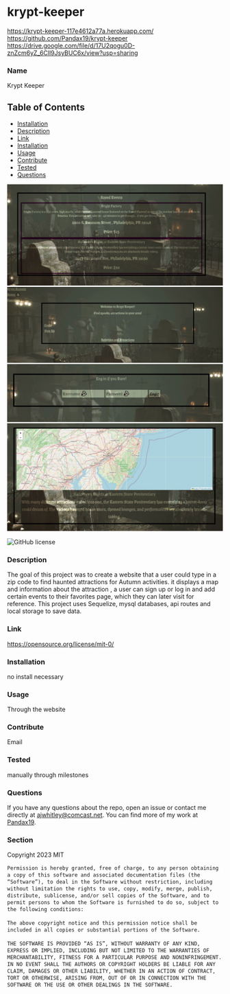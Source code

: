 # krypt-keeper

https://krypt-keeper-117e4612a77a.herokuapp.com/
https://github.com/Pandax19/krypt-keeper
https://drive.google.com/file/d/17U2qogu0D-znZcm6yZ_6Cll9JsyBUC6x/view?usp=sharing


### Name

Krypt Keeper

## Table of Contents 

* [Installation](#installation)
* [Description](#description)
* [Link](#link)
* [Installation](#installation)
* [Usage](#usage)
* [Contribute](#contribute)
* [Tested](#tested)
* [Questions](#questions)


![screenshot](./public/Assests/kk-faves.JPG)
![screenshot](./public/Assests/kk-home.JPG)
![screenshot](./public/Assests/kk-login.JPG)
![screenshot](./public/Assests/kk-map.JPG)



    
![GitHub license](https://img.shields.io/badge/license-MIT-blue.svg)
    
### Description
    
The goal of this project was to create a website that a user could type in a zip code to find haunted attractions for Autumn activities. it displays a map and information about the attraction , a user can sign up or log in and add certain events to their favorites page, which they can later visit for reference. This project uses Sequelize, mysql databases, api routes and local storage to save data. 
    
### Link

https://opensource.org/license/mit-0/

### Installation

no install necessary

### Usage

Through the website

### Contribute

Email

### Tested

manually through milestones

### Questions

If you have any questions about the repo, open an issue or contact me directly at ajwhitley@comcast.net. You can find more of my work at [Pandax19](https://github.com/Pandax19/).


### Section 

Copyright 2023 MIT

    Permission is hereby granted, free of charge, to any person obtaining a copy of this software and associated documentation files (the “Software”), to deal in the Software without restriction, including without limitation the rights to use, copy, modify, merge, publish, distribute, sublicense, and/or sell copies of the Software, and to permit persons to whom the Software is furnished to do so, subject to the following conditions:
    
    The above copyright notice and this permission notice shall be included in all copies or substantial portions of the Software.
    
    THE SOFTWARE IS PROVIDED “AS IS”, WITHOUT WARRANTY OF ANY KIND, EXPRESS OR IMPLIED, INCLUDING BUT NOT LIMITED TO THE WARRANTIES OF MERCHANTABILITY, FITNESS FOR A PARTICULAR PURPOSE AND NONINFRINGEMENT. IN NO EVENT SHALL THE AUTHORS OR COPYRIGHT HOLDERS BE LIABLE FOR ANY CLAIM, DAMAGES OR OTHER LIABILITY, WHETHER IN AN ACTION OF CONTRACT, TORT OR OTHERWISE, ARISING FROM, OUT OF OR IN CONNECTION WITH THE SOFTWARE OR THE USE OR OTHER DEALINGS IN THE SOFTWARE.
 